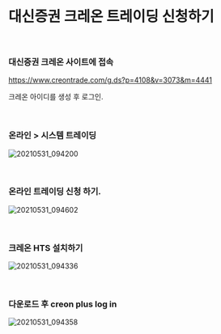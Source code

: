 # 대신증권 크레온 트레이딩 신청하기

<br/>

### 대신증권 크레온 사이트에 접속

https://www.creontrade.com/g.ds?p=4108&v=3073&m=4441

크레온 아이디를 생성 후 로그인.

<br/>

### 온라인 > 시스템 트레이딩

![20210531_094200](https://user-images.githubusercontent.com/57824945/120125605-7e4ba600-c1f4-11eb-8c83-ab8ec8ccbd87.png)

<br/>

### 온라인 트레이딩 신청 하기.

![20210531_094602](https://user-images.githubusercontent.com/57824945/120125768-05008300-c1f5-11eb-80b6-67a13eb299c9.png)


<br/>

### 크레온 HTS 설치하기

![20210531_094336](https://user-images.githubusercontent.com/57824945/120125664-af2bdb00-c1f4-11eb-88fe-a3543f5d97e9.png)

<br/>

### 다운로드 후 creon plus log in

![20210531_094358](https://user-images.githubusercontent.com/57824945/120125683-ba7f0680-c1f4-11eb-9507-b505cf83c113.png)
